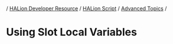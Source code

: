 / [HALion Developer Resource](../..//HALion-Developer-Resource.md) / [HALion Script](./HALion-Script.md) / [Advanced Topics](./Advanced-Topics.md) /

# Using Slot Local Variables
